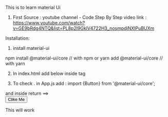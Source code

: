 This is to learn material Ui

1. First Source :
youtube channel - Code Step By Step 
video link : https://www.youtube.com/watch?v=GE9bRdg4NTQ&list=PL8p2I9GklV4722H3_nosmpdjNXIPuBUXm


Installation:
1. install material-ui

npm install @material-ui/core   // with npm
or 
yarn add @material-ui/core      // with yarn

2. In index.html add below inside <head> tag
<link rel="stylesheet" href="https://fonts.googleapis.com/css?family=Roboto:300,400,500,700&display=swap" />


3. To check . in App.js add :
import {Button} from '@material-ui/core';

and inside return ==>  
<Button color='primary'>Clike Me</Button>

This will work 
